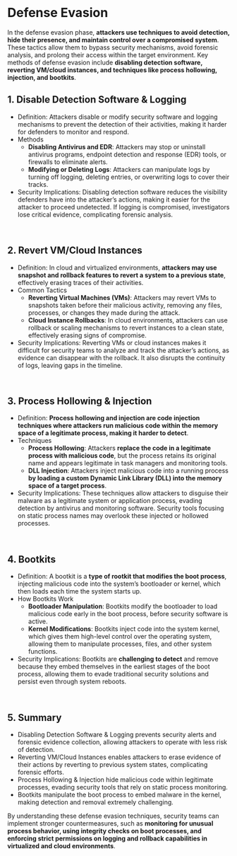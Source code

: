<br>

# Defense Evasion
In the defense evasion phase, **attackers use techniques to avoid detection, hide their presence, and maintain control over a compromised system**. These tactics allow them to bypass security mechanisms, avoid forensic analysis, and prolong their access within the target environment. Key methods of defense evasion include **disabling detection software, reverting VM/cloud instances, and techniques like process hollowing, injection, and bootkits**.

## 1. Disable Detection Software & Logging
  - Definition: Attackers disable or modify security software and logging mechanisms to prevent the detection of their activities, making it harder for defenders to monitor and respond.
  - Methods
    - **Disabling Antivirus and EDR**: Attackers may stop or uninstall antivirus programs, endpoint detection and response (EDR) tools, or firewalls to eliminate alerts.
    - **Modifying or Deleting Logs**: Attackers can manipulate logs by turning off logging, deleting entries, or overwriting logs to cover their tracks.
  - Security Implications: Disabling detection software reduces the visibility defenders have into the attacker’s actions, making it easier for the attacker to proceed undetected. If logging is compromised, investigators lose critical evidence, complicating forensic analysis.  
<br>

## 2. Revert VM/Cloud Instances
  - Definition: In cloud and virtualized environments, **attackers may use snapshot and rollback features to revert a system to a previous state**, effectively erasing traces of their activities.
  - Common Tactics
    - **Reverting Virtual Machines (VMs)**: Attackers may revert VMs to snapshots taken before their malicious activity, removing any files, processes, or changes they made during the attack.
    - **Cloud Instance Rollbacks**: In cloud environments, attackers can use rollback or scaling mechanisms to revert instances to a clean state, effectively erasing signs of compromise.
  - Security Implications: Reverting VMs or cloud instances makes it difficult for security teams to analyze and track the attacker’s actions, as evidence can disappear with the rollback. It also disrupts the continuity of logs, leaving gaps in the timeline.  
<br>

## 3. Process Hollowing & Injection
  - Definition: **Process hollowing and injection are code injection techniques where attackers run malicious code within the memory space of a legitimate process, making it harder to detect**.
  - Techniques
    - **Process Hollowing**: Attackers **replace the code in a legitimate process with malicious code**, but the process retains its original name and appears legitimate in task managers and monitoring tools.
    - **DLL Injection**: Attackers inject malicious code into a running process **by loading a custom Dynamic Link Library (DLL) into the memory space of a target process**.
  - Security Implications: These techniques allow attackers to disguise their malware as a legitimate system or application process, evading detection by antivirus and monitoring software. Security tools focusing on static process names may overlook these injected or hollowed processes.  
<br>

## 4. Bootkits
  - Definition: A bootkit is a **type of rootkit that modifies the boot process**, injecting malicious code into the system’s bootloader or kernel, which then loads each time the system starts up.
  - How Bootkits Work
    - **Bootloader Manipulation**: Bootkits modify the bootloader to load malicious code early in the boot process, before security software is active.
    - **Kernel Modifications**: Bootkits inject code into the system kernel, which gives them high-level control over the operating system, allowing them to manipulate processes, files, and other system functions.
  - Security Implications: Bootkits are **challenging to detect** and remove because they embed themselves in the earliest stages of the boot process, allowing them to evade traditional security solutions and persist even through system reboots.  
<br>

## 5. Summary
  - Disabling Detection Software & Logging prevents security alerts and forensic evidence collection, allowing attackers to operate with less risk of detection.
  - Reverting VM/Cloud Instances enables attackers to erase evidence of their actions by reverting to previous system states, complicating forensic efforts.
  - Process Hollowing & Injection hide malicious code within legitimate processes, evading security tools that rely on static process monitoring.
  - Bootkits manipulate the boot process to embed malware in the kernel, making detection and removal extremely challenging.

By understanding these defense evasion techniques, security teams can implement stronger countermeasures, such as **monitoring for unusual process behavior, using integrity checks on boot processes, and enforcing strict permissions on logging and rollback capabilities in virtualized and cloud environments**.  
<br>
